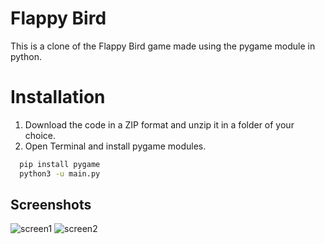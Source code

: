 # Flappy Bird

This is a clone of the Flappy Bird game made using the pygame module in python.

# Installation

1. Download the code in a ZIP format and unzip it in a folder of your choice.
2. Open Terminal and install pygame modules.

```bash
  pip install pygame
  python3 -u main.py
```

## Screenshots

![screen1](https://user-images.githubusercontent.com/97015991/264219632-c1554aa9-53c7-466d-b5e6-189a164c05e8.png)
![screen2](https://user-images.githubusercontent.com/97015991/264219660-c5f24bef-09bb-40f5-8540-ec53ec608ae7.png)
